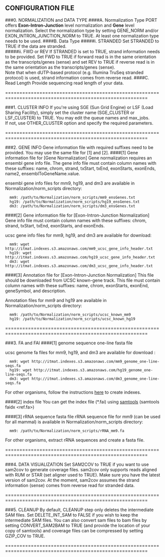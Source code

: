 ## CONFIGURATION FILE

###0. NORMALIZATION and DATA TYPE
####A. Normalization Type
PORT offers **Exon-Intron-Junction** level normalization and **Gene** level normalization. Select the normalization type by setting GENE_NORM and/or EXON_INTRON_JUNCTION_NORM to TRUE. At least one normalization type needs to be used.
####B. Data Type
#####i. STRANDED
Set STRANDED to TRUE if the data are stranded.<br>
#####ii. FWD or REV
If STRANDED is set to TRUE, strand information needs to be provided. Set FWD to TRUE if forward read is in the same orientation as the transcripts/genes (sense) and set REV to TRUE if reverse read is in the same orientation as the transcripts/genes (sense).<br>
Note that when dUTP-based protocol (e.g. Illumina TruSeq stranded protocol) is used, strand information comes from reverse read.
####C. Read Length
Provide sequencing read length of your data.

========================================================================================================

###1. CLUSTER INFO
If you're using SGE (Sun Grid Engine) or LSF (Load Sharing Facility), simply set the cluster name (SGE_CLUSTER or LSF_CLUSTER) to TRUE. You may edit the queue names and max_jobs.<br>
If not, use OTHER_CLUSTER option and specify the required parameters.

========================================================================================================

###2. GENE INFO
Gene information file with required suffixes need to be provided. You may use the same file for [1] and [2].
####[1] Gene information file for [Gene Normalization]
Gene normalization requires an ensembl gene info file. The gene info file must contain column names with these suffixes: name, chrom, strand, txStart, txEnd, exonStarts, exonEnds, name2, ensemblToGeneName.value. 

ensembl gene info files for mm9, hg19, and dm3 are available in Normalization/norm_scripts directory:

      mm9: /path/to/Normalization/norm_scripts/mm9_ensGenes.txt
      hg19: /path/to/Normalization/norm_scripts/hg19_ensGenes.txt
      dm3: /path/to/Normalization/norm_scripts/dm3_ensGenes.txt

####[2] Gene information file for [Exon-Intron-Junction Normalization]
Gene info file must contain column names with these suffixes: chrom, strand, txStart, txEnd, exonStarts, and exonEnds. 

ucsc gene info files for mm9, hg19, and dm3 are available for download:

      mm9: wget http://itmat.indexes.s3.amazonaws.com/mm9_ucsc_gene_info_header.txt
      hg19: wget http://itmat.indexes.s3.amazonaws.com/hg19_ucsc_gene_info_header.txt
      dm3: wget http://itmat.indexes.s3.amazonaws.com/dm3_ucsc_gene_info_header.txt

####[3] Annotation file for [Exon-Intron-Junction Normalization]
This file should be downloaded from UCSC known-gene track. This file must contain column names with these suffixes: name, chrom, exonStarts, exonEnd, geneSymbol, and description. 

Annotation files for mm9 and hg19 are available in Normalization/norm_scripts directory:

      mm9: /path/to/Normalization/norm_scripts/ucsc_known_mm9
      hg19: /path/to/Normalization/norm_scripts/ucsc_known_hg19

========================================================================================================

###3. FA and FAI
####[1] genome sequence one-line fasta file

ucsc genome fa files for mm9, hg19, and dm3 are available for download :

      mm9: wget http://itmat.indexes.s3.amazonaws.com/mm9_genome_one-line-seqs.fa
      hg19: wget http://itmat.indexes.s3.amazonaws.com/hg19_genome_one-line-seqs.fa
      dm3: wget http://itmat.indexes.s3.amazonaws.com/dm3_genome_one-line-seqs.fa

For other organisms, follow the instructions [here](https://github.com/itmat/rum/wiki/Creating-indexes) to create indexes.

####[2] index file
You can get the index file (*.fai) using [samtools](http://samtools.sourceforge.net/) (samtools faidx &lt;ref.fa>)

####[3] rRNA sequence fasta file
rRNA sequence file for mm9 (can be used for all mammal) is available in Normalization/norm_scripts directory:

      mm9: /path/to/Normalization/norm_scripts/rRNA_mm9.fa

For other organisms, extract rRNA sequences and create a fasta file.

========================================================================================================

###4. DATA VISUALIZATION
Set SAM2COV to TRUE if you want to use sam2cov to generate coverage files. sam2cov only supports reads aligned with RUM or STAR (set aligner used to TRUE). Make sure you have the latest version of sam2cov. At the moment, sam2cov assumes the strand information (sense) comes from reverse read for stranded data.

========================================================================================================

###5. CLEANUP
By default, CLEANUP step only deletes the intermediate SAM files. Set DELETE_INT_SAM to FALSE if you wish to keep the intermediate SAM files. You can also convert sam files to bam files by setting CONVERT_SAM2BAM to TRUE (and provide the location of your copy of samtools) and coverage files can be compressed by setting GZIP_COV to TRUE. 

========================================================================================================